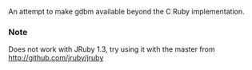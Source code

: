 An attempt to make gdbm available beyond the C Ruby implementation.

### Note

Does not work with JRuby 1.3, try using it with the master from http://github.com/jruby/jruby
